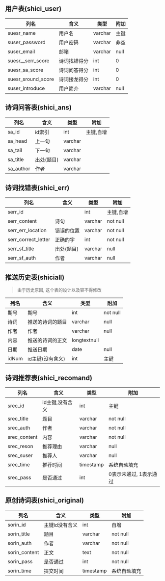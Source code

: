 ## 用户表(shici_user)
|列名|含义|类型|附加|
|---|---|---|---|
|suesr_name|用户名|varchar|主键|
|suser_password|用户密码|varchar|非空|
|suser_email|邮箱|varchar|null|
|suesr__serr_score|诗词找错得分|int|0|
|suesr_sa_score|诗词问答得分|int|0|
|suesr_sround_score|诗词接龙得分|int|0|
|suser_introduce|用户简介|varchar|null|


## 诗词问答表(shici_ans)
|列名|含义|类型|附加|
|---|---|---|---|
|sa_id|id索引|int|主键,自增
|sa_head|上一句|varchar|
|sa_tail|下一句|varchar|
|sa_title|出处(题目)|varchar|
|sa_author|作者|varchar|

## 诗词找错表(shici_err)
|列名|含义|类型|附加|
|---|---|---|---|
|serr_id||int|主键,自增|
|serr_content|诗句|varchar|not null|
|serr_err_location|错误的位置|varchar|not null|
|serr_correct_letter|正确的字|int|not null|
|serr_sf_title|出处(题目)|varchar|null|
|serr_sf_auth|作者|varchar|null|

## 推送历史表(shiciall)
> 由于历史原因, 这个表的设计以及容不得修改

|列名|含义|类型|附加|
|---|---|---|---|
|期号|期号|int|not null|
|诗词|推送的诗词的题目|varchar|null|
|作者|作者|varchar|null|
|内容|推送的诗词的正文|longtextnull||
|日期|推送日期|date|null|
|idNum|id主键(没有含义)|int|主键|


## 诗词推荐表(shici_recomand)
|列名|含义|类型|附加|
|---|---|---|---|
|srec_id|id主键,没有含义|int|主键|
|srec_title|题目|varchar|not null|
|srec_auth|作者|varchar|not null|
|srec_content|内容|varchar|not null|
|srec_reson|推荐理由|varchar|null|
|srec_suser|推荐人|varchar|null|
|srec_time|推荐时间|timestamp|系统自动填充|
|srec_pass|是否通过|int|0表示未通过, 1表示通过|


## 原创诗词表(shici_original)
|列名|含义|类型|附加|
|---|---|---|---|
|sorin_id|主键id没有含义|int|自增|
|sorin_title|题目|varchar|not null|
|sorin_auth|作者|varchar|not null|
|sorin_content|正文|text|not null|
|sorin_pass|是否通过|int|not null|
|sorin_time|提交时间|timestamp|系统自动填充|
